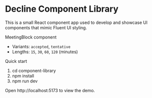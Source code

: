 # Decline Component Library

This is a small React component app used to develop and showcase UI components that mimic Fluent UI styling.

MeetingBlock component
- Variants: `accepted`, `tentative`
- Lengths: `15`, `30`, `60`, `120` (minutes)

Quick start

1. cd component-library
2. npm install
3. npm run dev

Open http://localhost:5173 to view the demo.
